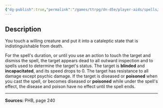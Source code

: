 ```yaml
---
{"dg-publish":true,"permalink":"/games/ttrpg/dn-d5e/player-aids/spells/level-3/feign-death/","tags":["TTRPG/DND/5e","verbal","somatic","material","ritual"]}
---
```



## Description
You touch a willing creature and put it into a cataleptic state that is indistinguishable from death.

For the spell's duration, or until you use an action to touch the target and dismiss the spell, the target appears dead to all outward inspection and to spells used to determine the target's status.
The target is **blinded** and **incapacitated**, and its speed drops to 0.
The target has resistance to all damage except psychic damage.
If the target is diseased or **poisoned** when you cast the spell, or becomes diseased or **poisoned** while under the spell's effect, the disease and poison have no effect until the spell ends.

---

**Sources:** PHB, page 240
